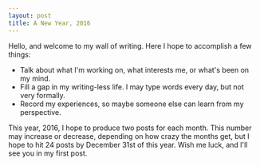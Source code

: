 ```yaml
---
layout: post
title: A New Year, 2016
---
```


Hello, and welcome to my wall of writing. Here I hope to accomplish a few things:

* Talk about what I'm working on, what interests me, or what's been on my mind. 
* Fill a gap in my writing-less life. I may type words every day, but not very formally.
* Record my experiences, so maybe someone else can learn from my perspective.

This year, 2016, I hope to produce two posts for each month. This number may increase or decrease, depending on how crazy the months get, but I hope to hit 24 posts by December 31st of this year. Wish me luck, and I'll see you in my first post. 